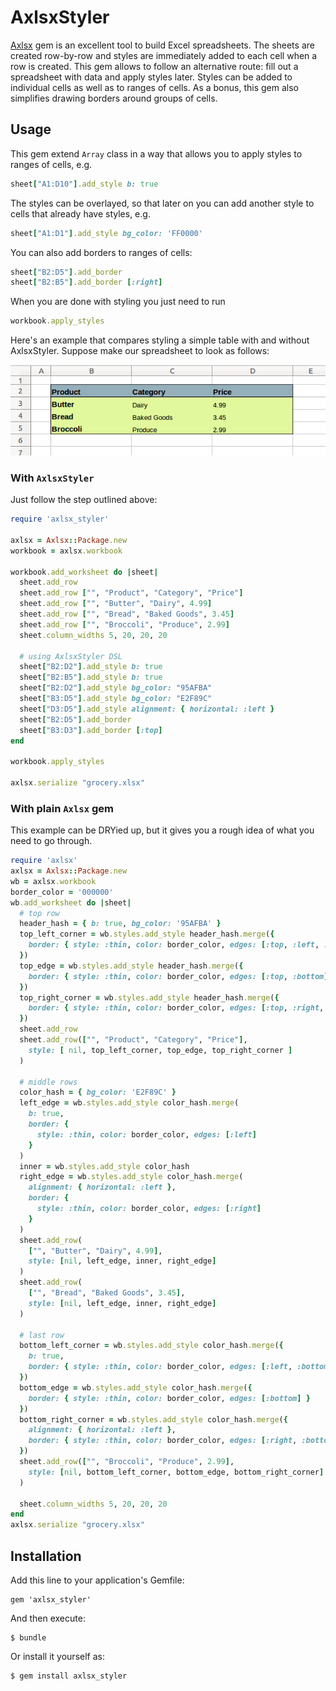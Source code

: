 # AxlsxStyler

[Axlsx](https://github.com/randym/axlsx) gem is an excellent tool to
build Excel spreadsheets. The sheets are
created row-by-row and styles are immediately added to each cell when a
row is created. This gem allows to follow an alternative route: fill out
a spreadsheet with data and apply styles later. Styles can be added
to individual cells as well as to ranges of cells. As a bonus, this gem
also simplifies drawing borders around groups of cells.

## Usage

This gem extend `Array` class in a way that allows you to apply
styles to ranges of cells, e.g.

```ruby
sheet["A1:D10"].add_style b: true
```

The styles can be overlayed, so that later on you can add another style
to cells that already have styles, e.g.

```ruby
sheet["A1:D1"].add_style bg_color: 'FF0000'
```

You can also add borders to ranges of cells:

```ruby
sheet["B2:D5"].add_border
sheet["B2:B5"].add_border [:right]
```

When you are done with styling you just need to run

```ruby
workbook.apply_styles
```

Here's an example that compares styling a simple table with and without
AxlsxStyler. Suppose make our spreadsheet to look as follows:

![alt text](./spreadsheet.png "Sample Spreadsheet")

### With `AxlsxStyler`

Just follow the step outlined above:

```ruby
require 'axlsx_styler'

axlsx = Axlsx::Package.new
workbook = axlsx.workbook

workbook.add_worksheet do |sheet|
  sheet.add_row
  sheet.add_row ["", "Product", "Category", "Price"]
  sheet.add_row ["", "Butter", "Dairy", 4.99]
  sheet.add_row ["", "Bread", "Baked Goods", 3.45]
  sheet.add_row ["", "Broccoli", "Produce", 2.99]
  sheet.column_widths 5, 20, 20, 20

  # using AxlsxStyler DSL
  sheet["B2:D2"].add_style b: true
  sheet["B2:B5"].add_style b: true
  sheet["B2:D2"].add_style bg_color: "95AFBA"
  sheet["B3:D5"].add_style bg_color: "E2F89C"
  sheet["D3:D5"].add_style alignment: { horizontal: :left }
  sheet["B2:D5"].add_border
  sheet["B3:D3"].add_border [:top]
end

workbook.apply_styles

axlsx.serialize "grocery.xlsx"
```

### With plain `Axlsx` gem

This example can be DRYied up, but it gives you a rough idea of what you
need to go through.

```ruby
require 'axlsx'
axlsx = Axlsx::Package.new
wb = axlsx.workbook
border_color = '000000'
wb.add_worksheet do |sheet|
  # top row
  header_hash = { b: true, bg_color: '95AFBA' }
  top_left_corner = wb.styles.add_style header_hash.merge({
    border: { style: :thin, color: border_color, edges: [:top, :left, :bottom] }
  })
  top_edge = wb.styles.add_style header_hash.merge({
    border: { style: :thin, color: border_color, edges: [:top, :bottom] }
  })
  top_right_corner = wb.styles.add_style header_hash.merge({
    border: { style: :thin, color: border_color, edges: [:top, :right, :bottom] }
  })
  sheet.add_row
  sheet.add_row(["", "Product", "Category", "Price"], 
    style: [ nil, top_left_corner, top_edge, top_right_corner ]
  )

  # middle rows
  color_hash = { bg_color: 'E2F89C' }
  left_edge = wb.styles.add_style color_hash.merge(
    b: true,
    border: {
      style: :thin, color: border_color, edges: [:left]
    }
  )
  inner = wb.styles.add_style color_hash
  right_edge = wb.styles.add_style color_hash.merge(
    alignment: { horizontal: :left },
    border: {
      style: :thin, color: border_color, edges: [:right]
    }
  )
  sheet.add_row(
    ["", "Butter", "Dairy", 4.99],
    style: [nil, left_edge, inner, right_edge]
  )
  sheet.add_row(
    ["", "Bread", "Baked Goods", 3.45],
    style: [nil, left_edge, inner, right_edge]
  )

  # last row
  bottom_left_corner = wb.styles.add_style color_hash.merge({
    b: true,
    border: { style: :thin, color: border_color, edges: [:left, :bottom] }
  })
  bottom_edge = wb.styles.add_style color_hash.merge({
    border: { style: :thin, color: border_color, edges: [:bottom] }
  })
  bottom_right_corner = wb.styles.add_style color_hash.merge({
    alignment: { horizontal: :left },
    border: { style: :thin, color: border_color, edges: [:right, :bottom] }
  })
  sheet.add_row(["", "Broccoli", "Produce", 2.99],
    style: [nil, bottom_left_corner, bottom_edge, bottom_right_corner]
  )

  sheet.column_widths 5, 20, 20, 20
end
axlsx.serialize "grocery.xlsx"
```

## Installation

Add this line to your application's Gemfile:

    gem 'axlsx_styler'

And then execute:

    $ bundle

Or install it yourself as:

    $ gem install axlsx_styler
